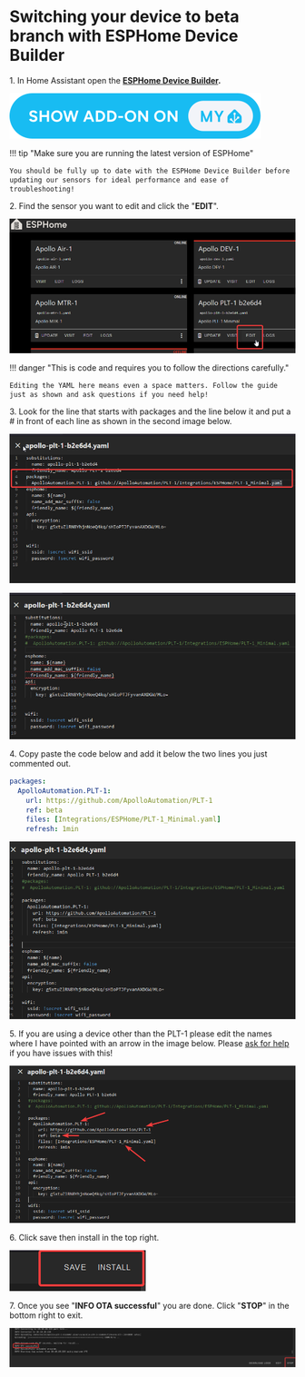 # Switching your device to beta branch with ESPHome Device Builder

1\. In Home Assistant open the <a href="https://esphome.io/guides/getting_started_hassio.html" target="_blank" rel="noopener"><strong>ESPHome Device Builder</strong></a>**.**

[![](assets/esphome-addon-image.svg)](https://my.home-assistant.io/redirect/supervisor_addon/?addon=5c53de3b_esphome&amp;repository_url=https%3A%2F%2Fgithub.com%2Fesphome%2Fhome-assistant-addon)

!!! tip "Make sure you are running the latest version of ESPHome"

    You should be fully up to date with the ESPHome Device Builder before updating our sensors for ideal performance and ease of troubleshooting!

2\. Find the sensor you want to edit and click the "**EDIT**".

![](assets/switch-to-beta-pic-1.png)

!!! danger "This is code and requires you to follow the directions carefully."

    Editing the YAML here means even a space matters. Follow the guide just as shown and ask questions if you need help!

3\. Look for the line that starts with packages and the line below it and put a \# in front of each line as shown in the second image below.

![](assets/switch-to-beta-pic-2.png)

![](assets/switch-to-beta-pic-3.png)

4\. Copy paste the code below and add it below the two lines you just commented out.

```yaml
packages:
  ApolloAutomation.PLT-1:
    url: https://github.com/ApolloAutomation/PLT-1
    ref: beta
    files: [Integrations/ESPHome/PLT-1_Minimal.yaml]
    refresh: 1min
```

![](assets/switch-to-beta-pic-4.png)

5\. If you are using a device other than the PLT-1 please edit the names where I have pointed with an arrow in the image below. Please <a href="https://dsc.gg/apolloautomation" target="_blank" rel="noopener">ask for help</a> if you have issues with this!

![](assets/switch-to-beta-pic-5.png)

6\. Click save then install in the top right.

![](assets/switch-to-beta-pic-6.png)

7\. Once you see "**INFO OTA successful**" you are done. Click "**STOP**" in the bottom right to exit.

![](assets/switch-to-beta-pic-7.png)